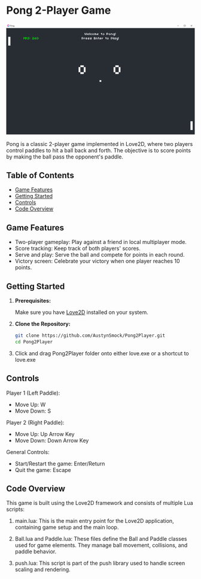 # Pong 2-Player Game

![Pong Gameplay](Pong_screenshot.png)

Pong is a classic 2-player game implemented in Love2D, where two players control paddles to hit a ball back and forth. The objective is to score points by making the ball pass the opponent's paddle.

## Table of Contents
- [Game Features](#game-features)
- [Getting Started](#getting-started)
- [Controls](#controls)
- [Code Overview](#code-overview)

## Game Features

- Two-player gameplay: Play against a friend in local multiplayer mode.
- Score tracking: Keep track of both players' scores.
- Serve and play: Serve the ball and compete for points in each round.
- Victory screen: Celebrate your victory when one player reaches 10 points.

## Getting Started

1. **Prerequisites:**

   Make sure you have [Love2D](https://love2d.org/) installed on your system.

2. **Clone the Repository:**

   ```bash
   git clone https://github.com/AustynSmock/Pong2Player.git
   cd Pong2Player

3. Click and drag Pong2Player folder onto either love.exe or a shortcut to love.exe

## Controls

Player 1 (Left Paddle):
- Move Up: W
- Move Down: S

Player 2 (Right Paddle):
- Move Up: Up Arrow Key
- Move Down: Down Arrow Key

General Controls:
- Start/Restart the game: Enter/Return
- Quit the game: Escape

## Code Overview

This game is built using the Love2D framework and consists of multiple Lua scripts:

1. main.lua: This is the main entry point for the Love2D application, containing game setup and the main loop.

2. Ball.lua and Paddle.lua: These files define the Ball and Paddle classes used for game elements. They manage ball movement, collisions, and paddle behavior.

3. push.lua: This script is part of the push library used to handle screen scaling and rendering.
